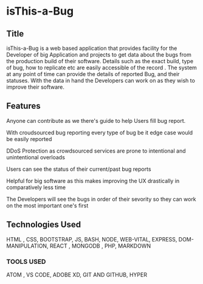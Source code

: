 # isThis-a-Bug

## Title

isThis-a-Bug is a web based application that provides facility for the Developer of big Application and projects to get data about the bugs from the production build of their software. Details such as the exact build, type of bug, how to replicate etc are easily accessible of the record . The system at any point of time can provide the details of reported Bug, and their statuses. With the data in hand the Developers can work on as they wish to improve their software.

## Features


Anyone can contribute as we there's  guide to help Users fill bug report.

With croudsourced bug reporting every type of bug be it edge case would be easily reported

DDoS Protection as crowdsourced services are prone to intentional and unintentional overloads

Users can see the status of their current/past bug reports

Helpful for big software as this makes improving the UX drastically in comparatively less time

The Developers will see the bugs in order of their sevority so they can work on the most important one's first


## Technologies Used
HTML , CSS, BOOTSTRAP, JS, BASH, NODE, WEB-VITAL, EXPRESS, DOM-MANIPULATION, REACT , MONGODB , PHP, MARKDOWN

### TOOLS USED
ATOM , VS CODE, ADOBE XD, GIT AND GITHUB, HYPER
